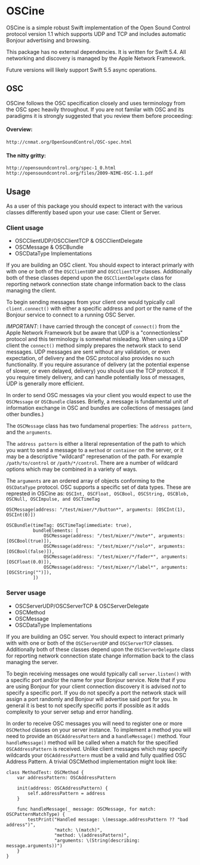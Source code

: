 # OSCine

OSCine is a simple robust Swift implementation of the Open Sound Control protocol version 1.1 which supports UDP and TCP and includes automatic Bonjour advertising and browsing. 

This package has no external dependencies. It is written for Swift 5.4. All networking and discovery is managed by the Apple Network Framework.

Future versions will likely support Swift 5.5 async operations.

## OSC

OSCine follows the OSC specification closely and uses terminology from the OSC spec heavily throughout. If you are not familar with OSC and its paradigms it is strongly suggested that you review them before proceeding: 

#### Overview:
    http://cnmat.org/OpenSoundControl/OSC-spec.html
    
#### The nitty gritty:
    http://opensoundcontrol.org/spec-1_0.html
    http://opensoundcontrol.org/files/2009-NIME-OSC-1.1.pdf

## Usage

As a user of this package you should expect to interact with the various classes differently based upon your use case: Client or Server.

### Client usage

* OSCClientUDP/OSCClientTCP & OSCClientDelegate
* OSCMessage & OSCBundle
* OSCDataType Implementations

If you are building an OSC client. You should expect to interact primarly with with one or both of the `OSCClientUDP` and `OSCClientTCP` classes. Additionally both of these classes depend upon the `OSCClientDelegate` class for reporting network connection state change information back to the class managing the client.

To begin sending messages from your client one would typically call  `client.connect()` with either a specific address and port or the name of the Bonjour service to connect to a running OSC Server.

*IMPORTANT*: I have carried through the concept of `connect()` from the Apple Network Framework but be aware that UDP is a "connectionless" protocol and this terminology is somewhat misleading. When using a UDP client the `connect()` method simply prepares the network stack to send messages. UDP messages are sent without any validation, or even expectation, of delivery and the OSC protocol also provides no such functionality. If you require assurance of delivery (at the potential expense of slower, or even delayed, delivery) you should use the TCP protocol. If you require timely delivery, and can handle potentially loss of messages, UDP is generally more efficient.  

In order to send OSC messages via your client you would expect to use the `OSCMessage` or `OSCBundle` classes. Briefly, a message is fundamental unit of information exchange in OSC and bundles are collections of messages (and other bundles.)   

The `OSCMessage` class has two fundamenal properties: The `address pattern`, and the `arguments`. 

The `address pattern` is either a literal representation of the path to which you want to send a message to a `method` or `container` on the server, or it may be a descriptive "wildcard" represenation of the path.  For example `/path/to/control` or `/path/*/control`. There are a number of wildcard options which may be combined in a variety of ways.

The  `arguments` are an ordered array of objects conforming to the `OSCDataType` protocol. OSC supports a specific set of data types. These are represted in OSCine as: `OSCInt, OSCFloat, OSCBool, OSCString, OSCBlob, OSCNull, OSCImpulse, and OSCTimeTag`

```
OSCMessage(address: "/test/mixer/*/button*", arguments: [OSCInt(1), OSCInt(0)])
                          
OSCBundle(timeTag: OSCTimeTag(immediate: true),
          bundleElements: [
              OSCMessage(address: "/test/mixer/*/mute*", arguments: [OSCBool(true)]), 
              OSCMessage(address: "/test/mixer/*/solo*", arguments: [OSCBool(false)]),
              OSCMessage(address: "/test/mixer/*/fader*", arguments: [OSCFloat(0.0)]), 
              OSCMessage(address: "/test/mixer/*/label*", arguments: [OSCString("")]),
          ])
```

### Server usage

* OSCServerUDP/OSCServerTCP & OSCServerDelegate
* OSCMethod
* OSCMessage
* OSCDataType Implementations

If you are building an OSC server. You should expect to interact primarly with with one or both of the `OSCServerUDP` and `OSCServerTCP` classes. Additionally both of these classes depend upon the `OSCServerDelegate` class for reporting network connection state change information back to the class managing the server.

To begin receiving messages one would typically call  `server.listen()` with a specific port and/or the name for your Bonjour service. Note that if you are using Bonjour for your client connection discovery it is advised *not* to specify a specific port. If you do not specify a port the network stack will assign a port randomly and Bonjour will advertise said port for you. In general it is best to not specify specific ports if possible as it adds complexity to your server setup and error handling. 

In order to receive OSC messages you will need to register one or more `OSCMethod` classes on your server instance. To implement a method you will need to provide an `OSCAddressPattern` and a `handleMessage()` method. Your `handleMessage()` method will be called when a match for the specified `OSCAddressPattern` is received. Unlike client messages which may specify wildcards your `OSCAddressPattern` must be a valid and fully qualified OSC Address Pattern. A trivial OSCMethod implementation might look like:

```
class MethodTest: OSCMethod {
    var addressPattern: OSCAddressPattern
    
    init(address: OSCAddressPattern) {
        self.addressPattern = address
    }
    
    func handleMessage(_ message: OSCMessage, for match: OSCPatternMatchType) {
        testPrint("Handled message: \(message.addressPattern ?? "bad address")",
                  "match: \(match)",
                  "method: \(addressPattern)",
                  "arguments: \(String(describing: message.arguments))")
    }
}
```

